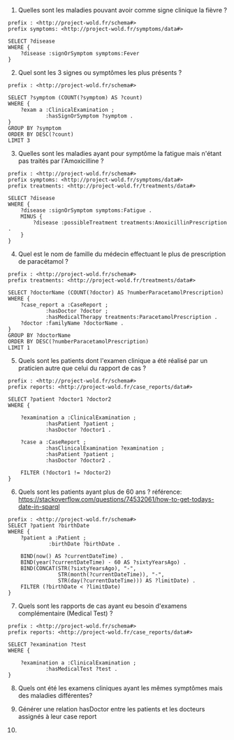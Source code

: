 1. Quelles sont les maladies pouvant avoir comme signe clinique la fièvre ?
```sparql
prefix : <http://project-wold.fr/schema#>
prefix symptoms: <http://project-wold.fr/symptoms/data#>

SELECT ?disease
WHERE {
    ?disease :signOrSymptom symptoms:Fever
}
```

2. Quel sont les 3 signes ou symptômes les plus présents ?
```sparql
prefix : <http://project-wold.fr/schema#>

SELECT ?symptom (COUNT(?symptom) AS ?count)
WHERE {
    ?exam a :ClinicalExamination ;
            :hasSignOrSymptom ?symptom .
}
GROUP BY ?symptom
ORDER BY DESC(?count)
LIMIT 3
```

3. Quelles sont les maladies ayant pour symptôme la fatigue mais n'étant pas traités par l'Amoxicilline ?
```sparql
prefix : <http://project-wold.fr/schema#>
prefix symptoms: <http://project-wold.fr/symptoms/data#>
prefix treatments: <http://project-wold.fr/treatments/data#>

SELECT ?disease
WHERE {
    ?disease :signOrSymptom symptoms:Fatigue .
    MINUS { 
        ?disease :possibleTreatment treatments:AmoxicillinPrescription .
    }
}
```


4. Quel est le nom de famille du médecin effectuant le plus de prescription de paracétamol ?
```sparql
prefix : <http://project-wold.fr/schema#>
prefix treatments: <http://project-wold.fr/treatments/data#> 

SELECT ?doctorName (COUNT(?doctor) AS ?numberParacetamolPrescription)
WHERE {
    ?case_report a :CaseReport ;
            :hasDoctor ?doctor ;
            :hasMedicalTherapy treatments:ParacetamolPrescription .
    ?doctor :familyName ?doctorName .
}
GROUP BY ?doctorName
ORDER BY DESC(?numberParacetamolPrescription)
LIMIT 1
```

5. Quels sont les patients dont l'examen clinique a été réalisé par un praticien autre que celui du rapport de cas ?
```sparql
prefix : <http://project-wold.fr/schema#>
prefix reports: <http://project-wold.fr/case_reports/data#>

SELECT ?patient ?doctor1 ?doctor2
WHERE {

    ?examination a :ClinicalExamination ;
            :hasPatient ?patient ;
            :hasDoctor ?doctor1 .

    ?case a :CaseReport ;
            :hasClinicalExamination ?examination ;
            :hasPatient ?patient ;
            :hasDoctor ?doctor2 .

    FILTER (?doctor1 != ?doctor2)
}
```

6. Quels sont les patients ayant plus de 60 ans ?
référence: https://stackoverflow.com/questions/74532061/how-to-get-todays-date-in-sparql
```sparql
prefix : <http://project-wold.fr/schema#>
SELECT ?patient ?birthDate
WHERE {
    ?patient a :Patient ;
             :birthDate ?birthDate .

    BIND(now() AS ?currentDateTime) .
    BIND(year(?currentDateTime) - 60 AS ?sixtyYearsAgo) .
    BIND(CONCAT(STR(?sixtyYearsAgo), "-",
                STR(month(?currentDateTime)), "-",
                STR(day(?currentDateTime))) AS ?limitDate) .
    FILTER (?birthDate < ?limitDate)
}
```

7. Quels sont les rapports de cas ayant eu besoin d'examens complémentaire (Medical Test) ?
```sparql
prefix : <http://project-wold.fr/schema#>
prefix reports: <http://project-wold.fr/case_reports/data#>

SELECT ?examination ?test
WHERE {

    ?examination a :ClinicalExamination ;
            :hasMedicalTest ?test .
}
```

8. Quels ont été les examens cliniques ayant les mêmes symptômes mais des maladies différentes?


9. Générer une relation hasDoctor entre les patients et les docteurs assignés à leur case report

10. 
